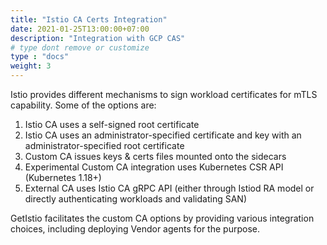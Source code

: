 ```yaml
---
title: "Istio CA Certs Integration"
date: 2021-01-25T13:00:00+07:00
description: "Integration with GCP CAS"
# type dont remove or customize
type : "docs"
weight: 3
---
```


Istio provides different mechanisms to sign workload certificates for mTLS capability. Some of the options are:
1. Istio CA uses a self-signed root certificate
2. Istio CA uses an administrator-specified certificate and key with an administrator-specified root certificate
3. Custom CA issues keys & certs files mounted onto the sidecars 
4. Experimental Custom CA integration uses Kubernetes CSR API (Kubernetes 1.18+)
5. External CA uses Istio CA gRPC API (either through Istiod RA model or directly authenticating workloads and validating SAN)

GetIstio facilitates the custom CA options by providing various integration choices, including deploying Vendor agents for the purpose.
